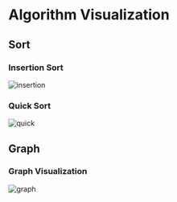# Algorithm Visualization

## Sort
### Insertion Sort
![insertion](https://media.giphy.com/media/v1.Y2lkPTc5MGI3NjExbWl1bG41Y3VzemRtNXFndTJxb3o3ZzU3MGdoM3M4cnM4aGo0dzIzcyZlcD12MV9pbnRlcm5hbF9naWZfYnlfaWQmY3Q9Zw/9O75DFWnfqP2qPeAi9/giphy.gif)

### Quick Sort
![quick](https://media.giphy.com/media/v1.Y2lkPTc5MGI3NjExa3ltMWRjYnZkdmVwbXI2MnNyNTk1dW1nZWV6Znh0cGppbjdiYW05dyZlcD12MV9pbnRlcm5hbF9naWZfYnlfaWQmY3Q9Zw/YZdnmLiDTJ1pnlf0bL/giphy.gif)

## Graph
### Graph Visualization
![graph](https://media.giphy.com/media/v1.Y2lkPTc5MGI3NjExNXlrM2p1dXF1eDdwbGtrMHRleXR5N2hzemg5cTJqZzlwNGNycnk0YiZlcD12MV9pbnRlcm5hbF9naWZfYnlfaWQmY3Q9Zw/g15wDiNHDptQJvID1f/giphy.gif)
